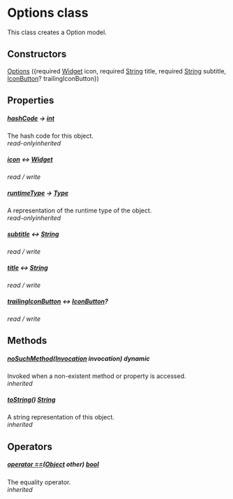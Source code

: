 


# Options class









<p>This class creates a Option model.</p>




## Constructors

[Options](../models_options_options/Options/Options.md) (\{required [Widget](https://api.flutter.dev/flutter/widgets/Widget-class.html) icon, required [String](https://api.flutter.dev/flutter/dart-core/String-class.html) title, required [String](https://api.flutter.dev/flutter/dart-core/String-class.html) subtitle, [IconButton](https://api.flutter.dev/flutter/material/IconButton-class.html)? trailingIconButton\})

   


## Properties

##### [hashCode](https://api.flutter.dev/flutter/dart-core/Object/hashCode.html) &#8594; [int](https://api.flutter.dev/flutter/dart-core/int-class.html)



The hash code for this object.  
_<span class="feature">read-only</span><span class="feature">inherited</span>_



##### [icon](../models_options_options/Options/icon.md) &#8596; [Widget](https://api.flutter.dev/flutter/widgets/Widget-class.html)



  
_<span class="feature">read / write</span>_



##### [runtimeType](https://api.flutter.dev/flutter/dart-core/Object/runtimeType.html) &#8594; [Type](https://api.flutter.dev/flutter/dart-core/Type-class.html)



A representation of the runtime type of the object.  
_<span class="feature">read-only</span><span class="feature">inherited</span>_



##### [subtitle](../models_options_options/Options/subtitle.md) &#8596; [String](https://api.flutter.dev/flutter/dart-core/String-class.html)



  
_<span class="feature">read / write</span>_



##### [title](../models_options_options/Options/title.md) &#8596; [String](https://api.flutter.dev/flutter/dart-core/String-class.html)



  
_<span class="feature">read / write</span>_



##### [trailingIconButton](../models_options_options/Options/trailingIconButton.md) &#8596; [IconButton](https://api.flutter.dev/flutter/material/IconButton-class.html)?



  
_<span class="feature">read / write</span>_





## Methods

##### [noSuchMethod](https://api.flutter.dev/flutter/dart-core/Object/noSuchMethod.html)([Invocation](https://api.flutter.dev/flutter/dart-core/Invocation-class.html) invocation) dynamic



Invoked when a non-existent method or property is accessed.  
_<span class="feature">inherited</span>_



##### [toString](https://api.flutter.dev/flutter/dart-core/Object/toString.html)() [String](https://api.flutter.dev/flutter/dart-core/String-class.html)



A string representation of this object.  
_<span class="feature">inherited</span>_





## Operators

##### [operator ==](https://api.flutter.dev/flutter/dart-core/Object/operator_equals.html)([Object](https://api.flutter.dev/flutter/dart-core/Object-class.html) other) [bool](https://api.flutter.dev/flutter/dart-core/bool-class.html)



The equality operator.  
_<span class="feature">inherited</span>_















